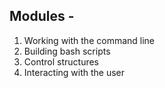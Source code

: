 ## Modules -
1. Working with the command line
2. Building bash scripts
3. Control structures
4. Interacting with the user